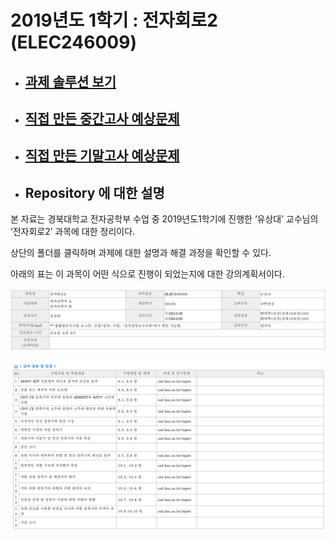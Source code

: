 # 2019년도 1학기 : 전자회로2 (ELEC246009)

* ## [과제 솔루션 보기](HW/README.md)

* ## [직접 만든 중간고사 예상문제](Midterm.pdf)

* ## [직접 만든 기말고사 예상문제](Final.pdf)

* ## Repository 에 대한 설명

본 자료는 경북대학교 전자공학부 수업 중 2019년도1학기에 진행한 ‘유상대’ 교수님의 ‘전자회로2’ 과목에 대한 정리이다.

상단의 폴더를 클릭하며 과제에 대한 설명과 해결 과정을 확인할 수 있다.

아래의 표는 이 과목이 어떤 식으로 진행이 되었는지에 대한 강의계획서이다.

![01](./images/01.png )

![02](./images/02.png )
